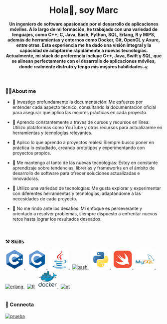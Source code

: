<div align="center">
    <h1>Hola👋, soy Marc</h1>
</div>

<div align="center">
    <p><b>Un ingeniero de software apasionado por el desarrollo de aplicaciones móviles. A lo largo de mi formación, he trabajado con una variedad de lenguajes, como C++, C, Java, Bash, Python, SQL, Erlang, R y MIPS, además de herramientas y entornos como Docker, Git, OpenGL y Axure, entre otras. Esta experiencia me ha dado una visión integral y la capacidad de adaptarme rápidamente a nuevas tecnologías. Actualmente, mi stack de preferencia incluye C++, Java, Swift y SQL, que se alinean perfectamente con el desarrollo de aplicaciones móviles, donde realmente disfruto y tengo mis mejores habilidades.</b>🛸</p>
</div>

<a href="#">
    <img src="https://www.gifsanimados.org/data/media/562/linea-imagen-animada-0387.gif" border="0" width="100%" height="2px"/>
</a>

### 👨‍💻About me

- 📖 Investigo profundamente la documentación: Me esfuerzo por entender cada aspecto técnico, consultando la documentación oficial para asegurar que aplico las mejores prácticas en cada proyecto.

- 🎥 Aprendo constantemente a través de cursos y recursos en línea: Utilizo plataformas como YouTube y otros recursos para actualizarme en herramientas y tecnologías relevantes.

- 🧩 Aplico lo que aprendo a proyectos reales: Siempre busco poner en práctica lo estudiado, creando prototipos y experimentando con proyectos propios.

- 🔎 Me mantengo al tanto de las nuevas tecnologías: Estoy en constante aprendizaje sobre tendencias, librerías y frameworks en el ámbito de desarrollo de software para ofrecer soluciones actualizadas e innovadoras.

- 🎨 Utilizo una variedad de tecnologías: Me gusta explorar y experimentar con diferentes herramientas y tecnologías, adaptándome a las necesidades de cada proyecto.

- 💪 No me rindo ante los desafíos: Mi enfoque es perseverante y orientado a resolver problemas, siempre dispuesto a enfrentar nuevos retos hasta lograr los resultados deseados.
  
<a href="#">
    <img src="https://www.gifsanimados.org/data/media/562/linea-imagen-animada-0387.gif" border="0" width="100%" height="2px"/>
</a>
  
### ⚒️ Skills

<div id="Skills">
    <a href="https://github.com/Markuus9/Perfil" target="_blank" rel="noreferrer"> <img src="https://raw.githubusercontent.com/devicons/devicon/master/icons/cplusplus/cplusplus-original.svg" alt="C++" width="60px" height="60px"/> </a>
    &nbsp;
    <a href="https://www.cprogramming.com/" target="_blank" rel="noreferrer"> <img src="https://raw.githubusercontent.com/devicons/devicon/master/icons/c/c-original.svg" alt="c" width="60" height="60"/> </a>
    &nbsp;
    <a href="https://www.java.com" target="_blank" rel="noreferrer"> <img src="https://raw.githubusercontent.com/devicons/devicon/master/icons/java/java-original.svg" alt="java" width="60" height="60"/> </a>
    &nbsp;
    <a href="https://www.gnu.org/software/bash/" target="_blank" rel="noreferrer"> <img src="https://www.vectorlogo.zone/logos/gnu_bash/gnu_bash-icon.svg" alt="bash" width="60" height="60"/> </a>
    &nbsp;
    <a href="https://www.python.org" target="_blank" rel="noreferrer"> <img src="https://raw.githubusercontent.com/devicons/devicon/master/icons/python/python-original.svg" alt="python" width="60" height="60"/> </a>
    &nbsp;
    <a href="https://developer.apple.com/swift/" target="_blank" rel="noreferrer"> <img src="https://raw.githubusercontent.com/devicons/devicon/master/icons/swift/swift-original.svg" alt="swift" width="60" height="60"/> </a>
    &nbsp;
    <a href="https://www.mysql.com/" target="_blank" rel="noreferrer"> <img src="https://raw.githubusercontent.com/devicons/devicon/master/icons/mysql/mysql-original-wordmark.svg" alt="mysql" width="60" height="60"/> </a>
    &nbsp;
    <a href="https://www.erlang.org/" target="_blank" rel="noreferrer"> <img src="https://www.vectorlogo.zone/logos/erlang/erlang-official.svg" alt="erlang" width="60" height="60"/> </a>
    &nbsp;
    <a href="https://github.com/Markuus9/Perfil"><img src="https://upload.wikimedia.org/wikipedia/commons/thumb/1/1b/R_logo.svg/150px-R_logo.svg.png" alt="R" title="R" width="60px" height="60px"></a>
    &nbsp;
    <a href="https://www.docker.com/" target="_blank" rel="noreferrer"> <img src="https://raw.githubusercontent.com/devicons/devicon/master/icons/docker/docker-original-wordmark.svg" alt="docker" width="60" height="60"/> </a>
    &nbsp;
    <a href="https://www.qt.io/" target="_blank" rel="noreferrer"> <img src="https://upload.wikimedia.org/wikipedia/commons/0/0b/Qt_logo_2016.svg" alt="qt" width="60" height="60"/> </a>
</div>

<a href="#">
    <img src="https://www.gifsanimados.org/data/media/562/linea-imagen-animada-0387.gif" border="0" width="100%" height="2px"/>
</a>

### 🧩 Connecta
<a href="https://www.linkedin.com/in/marc-gomez-asensio/" target="blank"><img align="center" src="https://raw.githubusercontent.com/rahuldkjain/github-profile-readme-generator/master/src/images/icons/Social/linked-in-alt.svg" alt="prueba" height="50" width="60" /></a>
